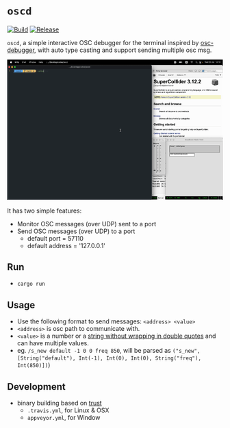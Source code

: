 # `oscd`

[![Build](https://github.com/karnpapon/oscd/actions/workflows/build.yml/badge.svg)](https://github.com/karnpapon/oscd/actions/workflows/build.yml)
[![Release](https://github.com/karnpapon/oscd/actions/workflows/release.yml/badge.svg)](https://github.com/karnpapon/oscd/actions/workflows/release.yml)

`oscd`, a simple interactive OSC debugger for the terminal inspired by [osc-debugger](https://github.com/alexanderwallin/osc-debugger), with auto type casting and support sending multiple osc msg. 

<img src="./ss3.gif">

It has two simple features:

* Monitor OSC messages (over UDP) sent to a port
* Send OSC messages (over UDP) to a port
  - default port = 57110
  - default address = '127.0.0.1'

## Run
- `cargo run` 

## Usage
- Use the following format to send messages: `<address> <value>`
- `<address>` is osc path to communicate with.
- `<value>` is a number or a <ins>string without wrapping in double quotes</ins> and can have multiple values.
- eg. `/s_new default -1 0 0 freq 850`, will be parsed as `("s_new", [String("default"), Int(-1), Int(0), Int(0), String("freq"), Int(850)])`)


## Development
- binary building based on [trust](https://github.com/japaric/trust)
  - `.travis.yml`, for Linux & OSX
  - `appveyor.yml`, for Window
